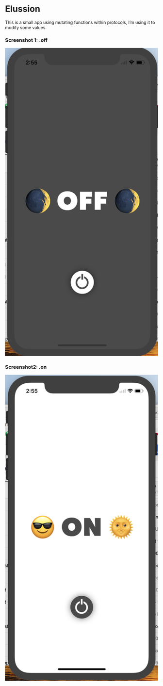 # Elussion
This is a small app using mutating functions within protocols, I’m using it to modify some values.

### Screenshot 1: .off
![Screenshot1](screenshot1.png)

### Screenshot2: .on
![Screenshot2](screenshot2.png)
